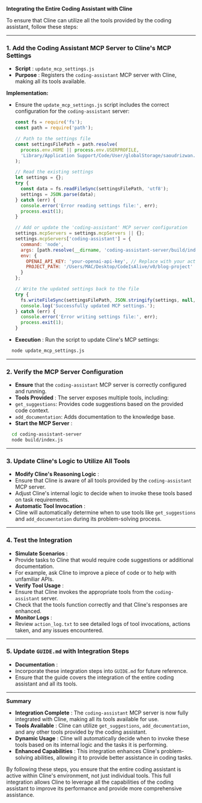 
**Integrating the Entire Coding Assistant with Cline**

To ensure that Cline can utilize all the tools provided by the coding assistant, follow these steps:

---

### **1. Add the Coding Assistant MCP Server to Cline's MCP Settings**

* **Script** : `update_mcp_settings.js`
* **Purpose** : Registers the `coding-assistant` MCP server with Cline, making all its tools available.

**Implementation:**

* Ensure the `update_mcp_settings.js` script includes the correct configuration for the `coding-assistant` server:
  ```javascript
  const fs = require('fs');
  const path = require('path');

  // Path to the settings file
  const settingsFilePath = path.resolve(
    process.env.HOME || process.env.USERPROFILE,
    'Library/Application Support/Code/User/globalStorage/saoudrizwan.claude-dev/settings/cline_mcp_settings.json'
  );

  // Read the existing settings
  let settings = {};
  try {
    const data = fs.readFileSync(settingsFilePath, 'utf8');
    settings = JSON.parse(data);
  } catch (err) {
    console.error('Error reading settings file:', err);
    process.exit(1);
  }

  // Add or update the 'coding-assistant' MCP server configuration
  settings.mcpServers = settings.mcpServers || {};
  settings.mcpServers['coding-assistant'] = {
    command: 'node',
    args: [path.resolve(__dirname, 'coding-assistant-server/build/index.js')],
    env: {
      OPENAI_API_KEY: 'your-openai-api-key', // Replace with your actual API key
      PROJECT_PATH: '/Users/MAC/Desktop/CodeIsAlive/v0/blog-project'
    }
  };

  // Write the updated settings back to the file
  try {
    fs.writeFileSync(settingsFilePath, JSON.stringify(settings, null, 2));
    console.log('Successfully updated MCP settings.');
  } catch (err) {
    console.error('Error writing settings file:', err);
    process.exit(1);
  }
  ```
* **Execution** : Run the script to update Cline's MCP settings:

```bash
  node update_mcp_settings.js
```

---

### **2. Verify the MCP Server Configuration**

* **Ensure** that the `coding-assistant` MCP server is correctly configured and running.
* **Tools Provided** : The server exposes multiple tools, including:
* `get_suggestions`: Provides code suggestions based on the provided code context.
* `add_documentation`: Adds documentation to the knowledge base.
* **Start the MCP Server** :

```bash
  cd coding-assistant-server
  node build/index.js
```

---

### **3. Update Cline's Logic to Utilize All Tools**

* **Modify Cline's Reasoning Logic** :
* Ensure that Cline is aware of all tools provided by the `coding-assistant` MCP server.
* Adjust Cline's internal logic to decide when to invoke these tools based on task requirements.
* **Automatic Tool Invocation** :
* Cline will automatically determine when to use tools like `get_suggestions` and `add_documentation` during its problem-solving process.

---

### **4. Test the Integration**

* **Simulate Scenarios** :
* Provide tasks to Cline that would require code suggestions or additional documentation.
* For example, ask Cline to improve a piece of code or to help with unfamiliar APIs.
* **Verify Tool Usage** :
* Ensure that Cline invokes the appropriate tools from the `coding-assistant` server.
* Check that the tools function correctly and that Cline's responses are enhanced.
* **Monitor Logs** :
* Review `action_log.txt` to see detailed logs of tool invocations, actions taken, and any issues encountered.

---

### **5. Update `GUIDE.md` with Integration Steps**

* **Documentation** :
* Incorporate these integration steps into `GUIDE.md` for future reference.
* Ensure that the guide covers the integration of the entire coding assistant and all its tools.

---

**Summary**

* **Integration Complete** : The `coding-assistant` MCP server is now fully integrated with Cline, making all its tools available for use.
* **Tools Available** : Cline can utilize `get_suggestions`, `add_documentation`, and any other tools provided by the coding assistant.
* **Dynamic Usage** : Cline will automatically decide when to invoke these tools based on its internal logic and the tasks it is performing.
* **Enhanced Capabilities** : This integration enhances Cline's problem-solving abilities, allowing it to provide better assistance in coding tasks.

By following these steps, you ensure that the entire coding assistant is active within Cline's environment, not just individual tools. This full integration allows Cline to leverage all the capabilities of the coding assistant to improve its performance and provide more comprehensive assistance.
